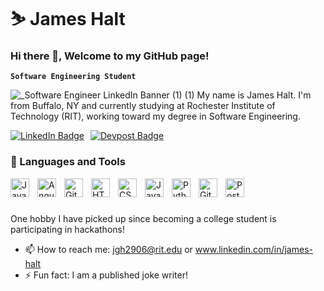 # ⛷️ James Halt
### Hi there 👋, Welcome to my GitHub page!
**`Software Engineering Student`**

![_Software Engineer LinkedIn Banner (1) (1)](https://github.com/user-attachments/assets/4ec6ddcb-f46b-42a0-a544-0bcb984b3ae1)
My name is James Halt. I'm from Buffalo, NY and currently studying at Rochester Institute of Technology (RIT), working toward my degree in Software Engineering.

<div id="badges" style="display: flex; gap: 10px;">
  <a href="https://www.linkedin.com/in/james-halt">
    <img src="https://img.shields.io/badge/LinkedIn-blue?style=for-the-badge&logo=linkedin&logoColor=white" alt="LinkedIn Badge" />
  </a>
  <a href="https://devpost.com/jamesgeorgehalt">
    <img src="https://img.shields.io/badge/Devpost-003E54?style=for-the-badge&logo=devpost&logoColor=white" alt="Devpost Badge" />
  </a>
</div>



### 🧰 Languages and Tools

<img align="left" alt="Java" width="30px" style="padding-right:10px;" src="https://cdn.jsdelivr.net/gh/devicons/devicon/icons/java/java-original.svg"/>
<img align="left" alt="Angular" width="30px" style="padding-right:10px;" src="https://cdn.jsdelivr.net/gh/devicons/devicon/icons/angularjs/angularjs-plain.svg" />
<img align="left" alt="Git" width="30px" style="padding-right:10px;" src="https://cdn.jsdelivr.net/gh/devicons/devicon/icons/git/git-original.svg" />
<img align="left" alt="HTML" width="30px" style="padding-right:10px;" src="https://cdn.jsdelivr.net/gh/devicons/devicon/icons/html5/html5-plain.svg" />
<img align="left" alt="CSS" width="30px" style="padding-right:10px;" src="https://cdn.jsdelivr.net/gh/devicons/devicon/icons/css3/css3-plain.svg" />
<img align="left" alt="JavaScript" width="30px" style="padding-right:10px;" src="https://cdn.jsdelivr.net/gh/devicons/devicon/icons/javascript/javascript-plain.svg" />
<img align="left" alt="Python" width="30px" style="padding-right:10px;" src="https://cdn.jsdelivr.net/gh/devicons/devicon/icons/python/python-plain.svg" />
<img align="left" alt="GitHub" width="30px" style="padding-right:10px;" src="https://cdn.jsdelivr.net/gh/devicons/devicon/icons/github/github-original.svg" />
<img align="left" alt="PostgresSQL" width="30px" style="padding-right:10px;" src="https://cdn.jsdelivr.net/gh/devicons/devicon/icons/postgresql/postgresql-original.svg" />
<br />

#
One hobby I have picked up since becoming a college student is participating in hackathons!
- 📫 How to reach me: jgh2906@rit.edu or www.linkedin.com/in/james-halt
- ⚡ Fun fact: I am a published joke writer!
